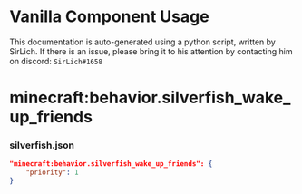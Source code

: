 # Vanilla Component Usage
This documentation is auto-generated using a python script, written by SirLich. If there is an issue, please bring it to his attention by contacting him on discord: `SirLich#1658`

# minecraft:behavior.silverfish_wake_up_friends
### silverfish.json
```JSON
"minecraft:behavior.silverfish_wake_up_friends": {
    "priority": 1
}
```

